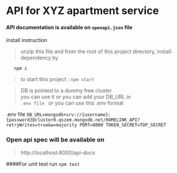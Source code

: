 # API for XYZ apartment service 
#### API documentation  is available on `openapi.json` file 

install  instruction
>unzip this file and from the root of this project directory, 
install dependency by

`   
        npm i
`
>to start this project : `npm start`

>DB is pointed to a dummy free cluster  
> you can use it or you can add your DB_URL in  
` .env file 
 `
or you can use this .env  format

 .env file 
`
    DB_URL=mongodb+srv://{username}:{password}@cluster0.qszem.mongodb.net/HOMELINK_API?
retryWrites=true&w=majority
    PORT=8000
    TOKEN_SECRET=TOP_SECRET
`


### Open api spec will be available on
>http://localhost:8000/api-docs 

####For unit test run 
`npm test`